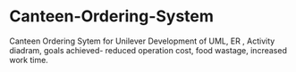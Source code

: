 # Canteen-Ordering-System

Canteen Ordering Sytem for Unilever
Development of UML, ER , Activity diadram, goals achieved- reduced operation cost, food wastage, increased work time. 
